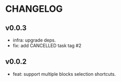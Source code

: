 # CHANGELOG

## v0.0.3

- infra: upgrade deps.
- fix: add CANCELLED task tag #2
## v0.0.2

- feat: support multiple blocks selection shortcuts.
